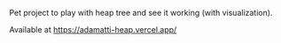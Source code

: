 Pet project to play with heap tree and see it working (with visualization).

Available at https://adamatti-heap.vercel.app/
